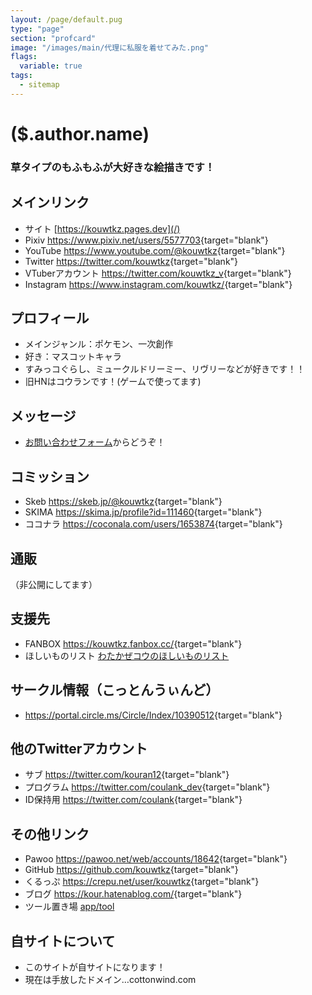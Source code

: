 ```yaml
---
layout: /page/default.pug
type: "page"
section: "profcard"
image: "/images/main/代理に私服を着せてみた.png"
flags:
  variable: true
tags:
  - sitemap
---
```

# ($.author.name)
### 草タイプのもふもふが大好きな絵描きです！


## メインリンク
- サイト [https://kouwtkz.pages.dev](/)
- Pixiv <https://www.pixiv.net/users/5577703>{target="blank"}
- YouTube <https://www.youtube.com/@kouwtkz>{target="blank"}
- Twitter <https://twitter.com/kouwtkz>{target="blank"}
- VTuberアカウント <https://twitter.com/kouwtkz_v>{target="blank"}
- Instagram <https://www.instagram.com/kouwtkz/>{target="blank"}

## プロフィール
- メインジャンル：ポケモン、一次創作
- 好き：マスコットキャラ
- すみっコぐらし、ミュークルドリーミー、リヴリーなどが好きです！！
- 旧HNはコウランです！(ゲームで使ってます)

## メッセージ
- [お問い合わせフォーム](/about/contact)からどうぞ！

## コミッション
- Skeb <https://skeb.jp/@kouwtkz>{target="blank"}
- SKIMA <https://skima.jp/profile?id=111460>{target="blank"}
- ココナラ <https://coconala.com/users/1653874>{target="blank"}

## 通販
（非公開にしてます）

## 支援先
- FANBOX <https://kouwtkz.fanbox.cc/>{target="blank"}
- ほしいものリスト [わたかぜコウのほしいものリスト](https://www.amazon.jp/hz/wishlist/ls/A84NB1ADJVVD?ref_=wl_share)

## サークル情報（こっとんうぃんど）
- <https://portal.circle.ms/Circle/Index/10390512>{target="blank"}

## 他のTwitterアカウント
- サブ <https://twitter.com/kouran12>{target="blank"}
- プログラム <https://twitter.com/coulank_dev>{target="blank"}
- ID保持用 <https://twitter.com/coulank>{target="blank"}

## その他リンク
- Pawoo <https://pawoo.net/web/accounts/18642>{target="blank"}
- GitHub <https://github.com/kouwtkz>{target="blank"}
- くるっぷ <https://crepu.net/user/kouwtkz>{target="blank"}
- ブログ <https://kour.hatenablog.com/>{target="blank"}
- ツール置き場 [app/tool](/app/tool)

## 自サイトについて
- このサイトが自サイトになります！  
- 現在は手放したドメイン…cottonwind.com